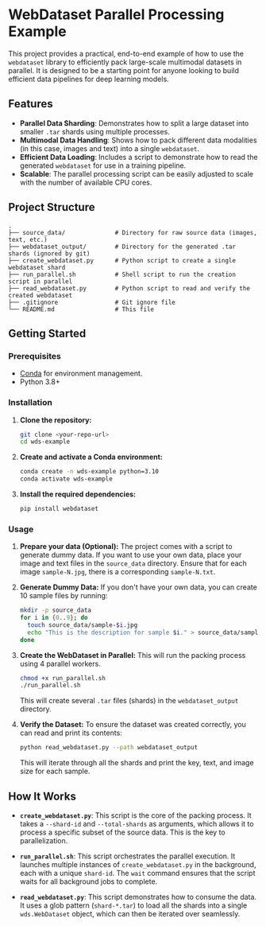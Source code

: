 
# WebDataset Parallel Processing Example

This project provides a practical, end-to-end example of how to use the `webdataset` library to efficiently pack large-scale multimodal datasets in parallel. It is designed to be a starting point for anyone looking to build efficient data pipelines for deep learning models.

## Features

- **Parallel Data Sharding**: Demonstrates how to split a large dataset into smaller `.tar` shards using multiple processes.
- **Multimodal Data Handling**: Shows how to pack different data modalities (in this case, images and text) into a single `webdataset`.
- **Efficient Data Loading**: Includes a script to demonstrate how to read the generated `webdataset` for use in a training pipeline.
- **Scalable**: The parallel processing script can be easily adjusted to scale with the number of available CPU cores.

## Project Structure

```
.
├── source_data/              # Directory for raw source data (images, text, etc.)
├── webdataset_output/        # Directory for the generated .tar shards (ignored by git)
├── create_webdataset.py      # Python script to create a single webdataset shard
├── run_parallel.sh           # Shell script to run the creation script in parallel
├── read_webdataset.py        # Python script to read and verify the created webdataset
├── .gitignore                # Git ignore file
└── README.md                 # This file
```

## Getting Started

### Prerequisites

- [Conda](https://docs.conda.io/projects/conda/en/latest/user-guide/install/index.html) for environment management.
- Python 3.8+

### Installation

1.  **Clone the repository:**
    ```bash
    git clone <your-repo-url>
    cd wds-example
    ```

2.  **Create and activate a Conda environment:**
    ```bash
    conda create -n wds-example python=3.10
    conda activate wds-example
    ```

3.  **Install the required dependencies:**
    ```bash
    pip install webdataset
    ```

### Usage

1.  **Prepare your data (Optional):**
    The project comes with a script to generate dummy data. If you want to use your own data, place your image and text files in the `source_data` directory. Ensure that for each image `sample-N.jpg`, there is a corresponding `sample-N.txt`.

2.  **Generate Dummy Data:**
    If you don't have your own data, you can create 10 sample files by running:
    ```bash
    mkdir -p source_data
    for i in {0..9}; do
      touch source_data/sample-$i.jpg
      echo "This is the description for sample $i." > source_data/sample-$i.txt
    done
    ```

3.  **Create the WebDataset in Parallel:**
    This will run the packing process using 4 parallel workers.
    ```bash
    chmod +x run_parallel.sh
    ./run_parallel.sh
    ```
    This will create several `.tar` files (shards) in the `webdataset_output` directory.

4.  **Verify the Dataset:**
    To ensure the dataset was created correctly, you can read and print its contents:
    ```bash
    python read_webdataset.py --path webdataset_output
    ```
    This will iterate through all the shards and print the key, text, and image size for each sample.

## How It Works

-   **`create_webdataset.py`**: This script is the core of the packing process. It takes a `--shard-id` and `--total-shards` as arguments, which allows it to process a specific subset of the source data. This is the key to parallelization.

-   **`run_parallel.sh`**: This script orchestrates the parallel execution. It launches multiple instances of `create_webdataset.py` in the background, each with a unique `shard-id`. The `wait` command ensures that the script waits for all background jobs to complete.

-   **`read_webdataset.py`**: This script demonstrates how to consume the data. It uses a glob pattern (`shard-*.tar`) to load all the shards into a single `wds.WebDataset` object, which can then be iterated over seamlessly.

